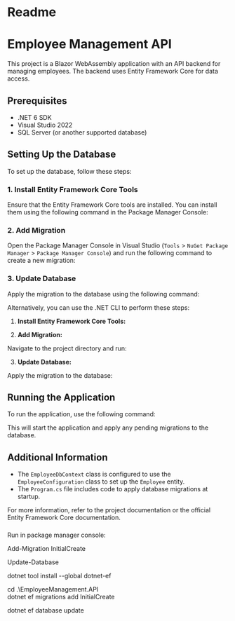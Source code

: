 # Readme

# Employee Management API

This project is a Blazor WebAssembly application with an API backend for managing employees. The backend uses Entity Framework Core for data access.

## Prerequisites

- .NET 6 SDK
- Visual Studio 2022
- SQL Server (or another supported database)

## Setting Up the Database

To set up the database, follow these steps:

### 1. Install Entity Framework Core Tools

Ensure that the Entity Framework Core tools are installed. You can install them using the following command in the Package Manager Console:

### 2. Add Migration

Open the Package Manager Console in Visual Studio (`Tools` > `NuGet Package Manager` > `Package Manager Console`) and run the following command to create a new migration:

### 3. Update Database

Apply the migration to the database using the following command:

Alternatively, you can use the .NET CLI to perform these steps:

1. **Install Entity Framework Core Tools:**

2. **Add Migration:**

Navigate to the project directory and run:

3. **Update Database:**

Apply the migration to the database:

## Running the Application

To run the application, use the following command:

This will start the application and apply any pending migrations to the database.

## Additional Information

- The `EmployeeDbContext` class is configured to use the `EmployeeConfiguration` class to set up the `Employee` entity.
- The `Program.cs` file includes code to apply database migrations at startup.

For more information, refer to the project documentation or the official Entity Framework Core documentation.


###

Run in package manager console: 

Add-Migration InitialCreate
   
Update-Database
   
dotnet tool install --global dotnet-ef

cd .\EmployeeManagement.API\
dotnet ef migrations add InitialCreate
   
dotnet ef database update
   
